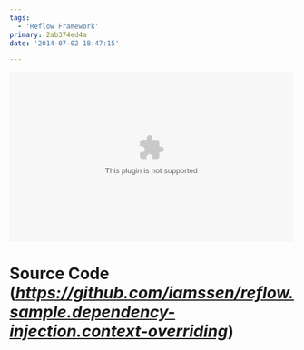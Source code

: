```yaml
---
tags:
  - 'Reflow Framework'
primary: 2ab374ed4a
date: '2014-07-02 18:47:15'

---
```


<embed src="http://files.ssen.name/showcase/reflow.sample.dependency-injection.context-overriding/index.swf" width="500" height="300" class="center border"/>

Source Code (_<https://github.com/iamssen/reflow.sample.dependency-injection.context-overriding>_)
======================================================